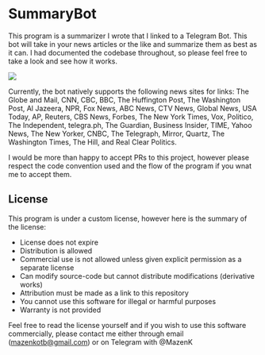 # SummaryBot

This program is a summarizer I wrote that I linked to a Telegram Bot. This bot will take in your news articles or the like and
summarize them as best as it can. I had documented the codebase throughout, so please feel free to take a look and see how it works.

![](https://i.imgur.com/ccWPRt3.png)

Currently, the bot natively supports the following news sites for links: The Globe and Mail, CNN, CBC, BBC, The Huffington Post, The Washington Post, Al Jazeera, NPR, Fox News, ABC News, CTV News, Global News, USA Today, AP, Reuters, CBS News, Forbes, The New York Times, Vox, Politico, The Independent, telegra.ph, The Guardian, Business Insider, TIME, Yahoo News, The New Yorker, CNBC, The Telegraph, Mirror, Quartz, The Washington Times, The Hill, and Real Clear Politics.


I would be more than happy to accept PRs to this project, however please respect the code convention used and the flow of the program if you wnat me to accept them.

## License

This program is under a custom license, however here is the summary of the license:

- License does not expire
- Distribution is allowed
- Commercial use is not allowed unless given explicit permission as a separate license
- Can modify source-code but cannot distribute modifications (derivative works)
- Attribution must be made as a link to this repository
- You cannot use this software for illegal or harmful purposes
- Warranty is not provided

Feel free to read the license yourself and if you wish to use this software commercially, please contact me either through email (mazenkotb@gmail.com) or on Telegram with @MazenK